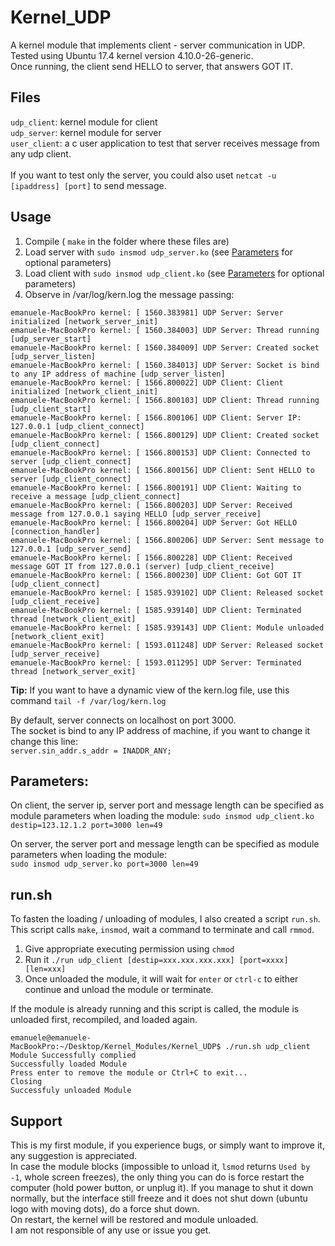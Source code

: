 # Kernel_UDP
A kernel module that implements client - server communication in UDP. <br>
Tested using Ubuntu 17.4 kernel version 4.10.0-26-generic. <br>
Once running, the client send HELLO to server, that answers GOT IT.


## Files
`udp_client`: kernel module for client <br>
`udp_server`: kernel module for server <br>
`user_client`: a c user application to test that server receives message from any udp client. <br> <br>
If you want to test only the server, you could also uset `netcat -u [ipaddress] [port]` to send message.


## Usage
1. Compile ( `make` in the folder where these files are) 
2. Load server with `sudo insmod udp_server.ko` (see [Parameters](#parameters)
 for optional parameters)
3. Load client with `sudo insmod udp_client.ko` (see [Parameters](#parameters) for optional parameters)
4. Observe in /var/log/kern.log the message passing:
```
emanuele-MacBookPro kernel: [ 1560.383981] UDP Server: Server initialized [network_server_init]
emanuele-MacBookPro kernel: [ 1560.384003] UDP Server: Thread running [udp_server_start]
emanuele-MacBookPro kernel: [ 1560.384009] UDP Server: Created socket [udp_server_listen]
emanuele-MacBookPro kernel: [ 1560.384013] UDP Server: Socket is bind to any IP address of machine [udp_server_listen]
emanuele-MacBookPro kernel: [ 1566.800022] UDP Client: Client initialized [network_client_init]
emanuele-MacBookPro kernel: [ 1566.800103] UDP Client: Thread running [udp_client_start]
emanuele-MacBookPro kernel: [ 1566.800106] UDP Client: Server IP: 127.0.0.1 [udp_client_connect]
emanuele-MacBookPro kernel: [ 1566.800129] UDP Client: Created socket [udp_client_connect]
emanuele-MacBookPro kernel: [ 1566.800153] UDP Client: Connected to server [udp_client_connect]
emanuele-MacBookPro kernel: [ 1566.800156] UDP Client: Sent HELLO to server [udp_client_connect]
emanuele-MacBookPro kernel: [ 1566.800191] UDP Client: Waiting to receive a message [udp_client_connect]
emanuele-MacBookPro kernel: [ 1566.800203] UDP Server: Received message from 127.0.0.1 saying HELLO [udp_server_receive]
emanuele-MacBookPro kernel: [ 1566.800204] UDP Server: Got HELLO [connection_handler]
emanuele-MacBookPro kernel: [ 1566.800206] UDP Server: Sent message to 127.0.0.1 [udp_server_send]
emanuele-MacBookPro kernel: [ 1566.800228] UDP Client: Received message GOT IT from 127.0.0.1 (server) [udp_client_receive]
emanuele-MacBookPro kernel: [ 1566.800230] UDP Client: Got GOT IT [udp_client_connect]
emanuele-MacBookPro kernel: [ 1585.939102] UDP Client: Released socket [udp_client_receive]
emanuele-MacBookPro kernel: [ 1585.939140] UDP Client: Terminated thread [network_client_exit]
emanuele-MacBookPro kernel: [ 1585.939143] UDP Client: Module unloaded [network_client_exit]
emanuele-MacBookPro kernel: [ 1593.011248] UDP Server: Released socket [udp_server_receive]
emanuele-MacBookPro kernel: [ 1593.011295] UDP Server: Terminated thread [network_server_exit]
```
<b>Tip:</b> If you want to have a dynamic view of the kern.log file, use this command `tail -f /var/log/kern.log`

By default, server connects on localhost on port 3000.<br> The socket is bind to any IP address of machine, if you want to change it change this line: <br> `server.sin_addr.s_addr = INADDR_ANY;`

## Parameters:
On client, the server ip, server port and message length can be specified as module parameters
when loading the module: `sudo insmod udp_client.ko destip=123.12.1.2 port=3000 len=49`

On server, the server port and message length can be specified as module parameters
when loading the module: <br> `sudo insmod udp_server.ko port=3000 len=49`

## run.sh
To fasten the loading / unloading of modules, I also created a script `run.sh`. This script calls `make`, `insmod`,
wait a command to terminate and call `rmmod`.

1. Give appropriate executing permission using `chmod`
2. Run it `./run udp_client [destip=xxx.xxx.xxx.xxx] [port=xxxx] [len=xxx]`
3. Once unloaded the module, it will wait for `enter` or `ctrl-c` to either continue and unload the module or terminate.

If the module is already running and this script is called, the module is unloaded first, recompiled, and loaded again.
```
emanuele@emanuele-MacBookPro:~/Desktop/Kernel_Modules/Kernel_UDP$ ./run.sh udp_client
Module Successfully complied
Successfully loaded Module
Press enter to remove the module or Ctrl+C to exit...
Closing
Successfuly unloaded Module
```

## Support
This is my first module, if you experience bugs, or simply want to improve it, any suggestion is appreciated. <br>
In case the module blocks (impossible to unload it, `lsmod` returns `Used by -1`, whole screen freezes),
the only thing you can do is force restart the computer (hold power button, or unplug it). If you manage to shut it down
normally, but the interface still freeze and it does not shut down (ubuntu logo with moving dots), do a force shut down.<br>
On restart, the kernel will be restored and module unloaded. <br>
I am not responsible of any use or issue you get.
